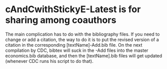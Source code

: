 # cAndCwithStickyE-Latest is for sharing among coauthors

The main complication has to do with the bibliography files. If you need to change or add a citation, the way to do it is to put the revised version of a citation in the corresponding [textName]-Add.bib file. On the next compilation by CDC, bibtex will suck in the -Add files into the master economics.bib database, and then the [textName].bib files will get updated (whenever CDC runs his script to do that).


